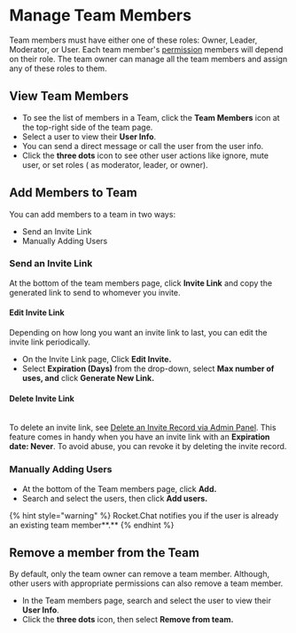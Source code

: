 # Manage Team Members

Team members must have either one of these roles: Owner, Leader, Moderator, or User. Each team member's [permission](../../../workspace-administration/permissions.md) members will depend on their role. The team owner can manage all the team members and assign any of these roles to them.

## View Team Members

* To see the list of members in a Team, click the **Team Members** icon at the top-right side of the team page.&#x20;
* Select a user to view their **User Info**.
* You can send a direct message or call the user from the user info.&#x20;
* Click the **three dots** icon to see other user actions like ignore, mute user, or set roles ( as moderator, leader, or owner).

## Add Members to Team

You can add members to a team in two ways:&#x20;

* Send an Invite Link
* Manually Adding Users

### Send an Invite Link

At the bottom of the team members page, click **Invite Link** and copy the generated link to send to whomever you invite.

#### Edit Invite Link

Depending on how long you want an invite link to last, you can edit the invite link periodically. &#x20;

* On the Invite Link page, Click **Edit Invite.**
* Select **Expiration (Days)** from the drop-down, select **Max number of uses, and** click **Generate New Link.**

#### Delete Invite Link

\
To delete an invite link, see [Delete an Invite Record via Admin Panel](https://docs.rocket.chat/guides/administration/admin-panel/invites#delete-a-record). This feature comes in handy when you have an invite link with an **Expiration date: Never**. To avoid abuse, you can revoke it by deleting the invite record.

### Manually Adding Users

* At the bottom of the Team members page, click **Add.**&#x20;
* Search and select the users, then click **Add users.**&#x20;

{% hint style="warning" %}
Rocket.Chat notifies you if the user is already an existing team member**.**
{% endhint %}

## Remove a member from the Team

By default, only the team owner can remove a team member. Although, other users with appropriate permissions can also remove a team member.

* In the Team members page, search and select the user to view their **User Info**.&#x20;
* Click the **three dots** icon, then select **Remove from team.**
